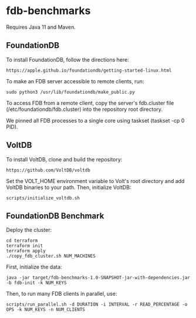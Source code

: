 # fdb-benchmarks

Requires Java 11 and Maven.

## FoundationDB

To install FoundationDB, follow the directions here:

    https://apple.github.io/foundationdb/getting-started-linux.html

To make an FDB server accessible to remote clients, run:

    sudo python3 /usr/lib/foundationdb/make_public.py

To access FDB from a remote client, copy the server's fdb.cluster file (/etc/foundationdb/fdb.cluster) into the repository root directory.

We pinned all FDB processes to a single core using taskset (taskset -cp 0 PID).

## VoltDB

To install VoltDB, clone and build the repository:

    https://github.com/VoltDB/voltdb

Set the VOLT_HOME environment variable to Volt's root directory and add VoltDB binaries to your path.  Then, initialize VoltDB:

    scripts/initialize_voltdb.sh

## FoundationDB Benchmark

Deploy the cluster:

```shell
cd terraform
terraform init
terraform apply
./copy_fdb_cluster.sh NUM_MACHINES
```

First, initialize the data:

```shell
java -jar target/fdb-benchmarks-1.0-SNAPSHOT-jar-with-dependencies.jar -b fdb-init -k NUM_KEYS
```

Then, to run many FDB clients in parallel, use:

```shell
scripts/run_parallel.sh -d DURATION -i INTERVAL -r READ_PERCENTAGE -o OPS -k NUM_KEYS -n NUM_CLIENTS
```